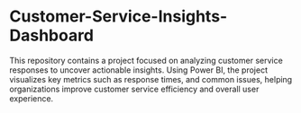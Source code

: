 # Customer-Service-Insights-Dashboard
This repository contains a project focused on analyzing customer service responses to uncover actionable insights. Using Power BI, the project visualizes key metrics such as response times, and common issues, helping organizations improve customer service efficiency and overall user experience.
